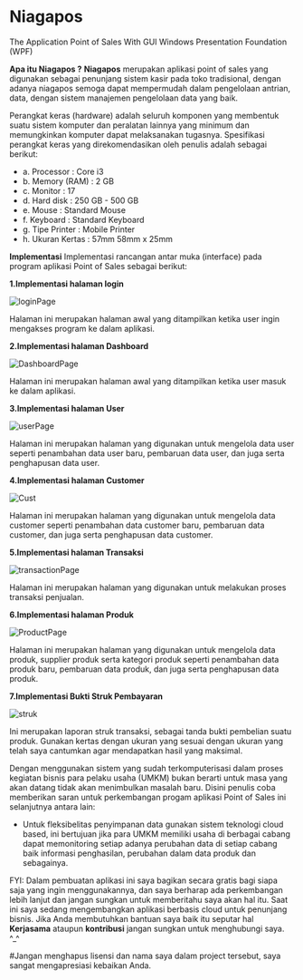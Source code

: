 # Niagapos
The Application Point of Sales With GUI Windows Presentation Foundation (WPF)

**Apa itu Niagapos ?** 
**Niagapos** merupakan aplikasi point of sales yang digunakan sebagai penunjang sistem kasir pada toko tradisional, dengan adanya niagapos semoga dapat mempermudah dalam pengelolaan antrian, data, dengan sistem manajemen pengelolaan data yang baik.

Perangkat keras (hardware) adalah seluruh komponen yang membentuk suatu sistem komputer dan peralatan lainnya yang minimum dan memungkinkan komputer dapat melaksanakan tugasnya. Spesifikasi perangkat keras yang direkomendasikan oleh penulis adalah sebagai berikut:

- a.	Processor		        : Core i3 
- b.	Memory (RAM)	: 2 GB
- c.	Monitor		        : 17
- d.	Hard disk		        : 250 GB - 500 GB
- e.	Mouse			: Standard Mouse
- f.	Keyboard		        : Standard Keyboard
- g.	Tipe Printer		: Mobile Printer
- h.   Ukuran Kertas          : 57mm 58mm x 25mm 


**Implementasi**
Implementasi rancangan antar muka (interface) pada program aplikasi Point of Sales sebagai berikut:


**1.Implementasi halaman login** 

![loginPage](https://user-images.githubusercontent.com/54722742/64163514-9baadf00-ce6b-11e9-94a8-7af6296dbfe8.jpg)

Halaman ini merupakan halaman awal yang ditampilkan ketika user ingin mengakses program ke dalam aplikasi.


**2.Implementasi halaman Dashboard** 

![DashboardPage](https://user-images.githubusercontent.com/54722742/64163553-b1200900-ce6b-11e9-9839-cd4d0732fbba.jpg)

Halaman ini merupakan halaman awal yang ditampilkan ketika user masuk ke dalam aplikasi.


**3.Implementasi halaman User**

![userPage](https://user-images.githubusercontent.com/54722742/64163653-e0367a80-ce6b-11e9-98ef-85422a24d62c.jpg)

Halaman ini merupakan halaman yang digunakan untuk mengelola data user seperti penambahan data user baru, pembaruan data user, dan juga serta penghapusan data user.


**4.Implementasi halaman Customer**

![Cust](https://user-images.githubusercontent.com/54722742/64163762-0e1bbf00-ce6c-11e9-832f-8cd34ad59566.jpg)

Halaman ini merupakan halaman yang digunakan untuk mengelola data customer seperti penambahan data customer baru, pembaruan data customer, dan juga serta penghapusan data customer.


**5.Implementasi halaman Transaksi**

![transactionPage](https://user-images.githubusercontent.com/54722742/64163874-428f7b00-ce6c-11e9-9b4c-6eee2ed5be90.jpg)

Halaman ini merupakan halaman yang digunakan untuk melakukan proses transaksi penjualan.


**6.Implementasi halaman Produk**

![ProductPage](https://user-images.githubusercontent.com/54722742/64163933-5dfa8600-ce6c-11e9-8c48-49f8ab20cef6.jpg)

Halaman ini merupakan halaman yang digunakan untuk mengelola data produk, supplier produk serta kategori produk seperti penambahan data produk baru, pembaruan data produk, dan juga serta penghapusan data produk.


**7.Implementasi Bukti Struk Pembayaran**

![struk](https://user-images.githubusercontent.com/54722742/64164458-7fa83d00-ce6d-11e9-84b9-4495786c3ee2.jpg)

Ini merupakan laporan struk transaksi, sebagai tanda bukti pembelian suatu produk. Gunakan kertas dengan ukuran yang sesuai dengan ukuran yang telah saya cantumkan agar mendapatkan hasil yang maksimal.



Dengan menggunakan sistem yang sudah terkomputerisasi dalam proses kegiatan bisnis para pelaku usaha (UMKM) bukan berarti untuk masa yang akan datang tidak akan menimbulkan masalah baru. Disini penulis coba memberikan saran untuk perkembangan progam aplikasi Point of Sales ini selanjutnya  antara lain:

- Untuk fleksibelitas penyimpanan data gunakan sistem teknologi cloud based, ini bertujuan jika para UMKM memiliki usaha di berbagai cabang dapat memonitoring setiap adanya perubahan data di setiap cabang baik informasi penghasilan, perubahan dalam data produk dan sebagainya.



FYI:
Dalam pembuatan aplikasi ini saya bagikan secara gratis bagi siapa saja yang ingin menggunakannya, dan saya berharap ada perkembangan lebih lanjut dan jangan sungkan untuk memberitahu saya akan hal itu. Saat ini saya sedang mengembangkan aplikasi berbasis cloud untuk penunjang bisnis. Jika Anda membutuhkan bantuan saya baik itu seputar hal **Kerjasama** ataupun **kontribusi** jangan sungkan untuk menghubungi saya. ^_^


#Jangan menghapus lisensi dan nama saya dalam project tersebut, saya sangat mengapresiasi kebaikan Anda.
